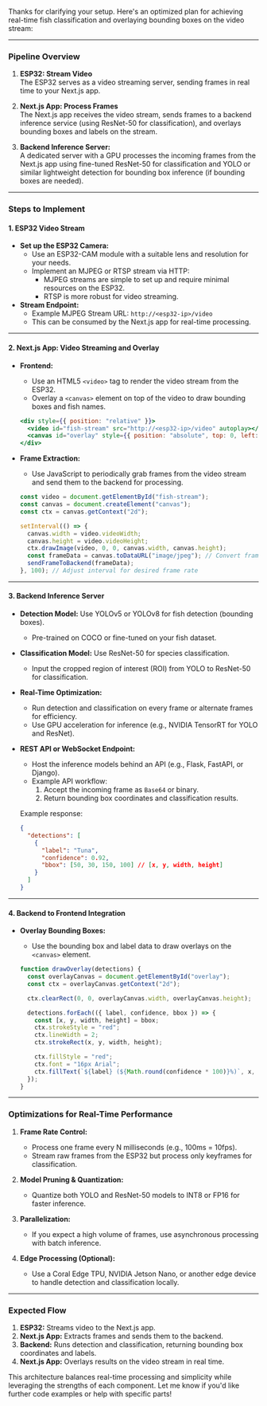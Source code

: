 Thanks for clarifying your setup. Here's an optimized plan for achieving real-time fish classification and overlaying bounding boxes on the video stream:

---

### **Pipeline Overview**
1. **ESP32: Stream Video**  
   The ESP32 serves as a video streaming server, sending frames in real time to your Next.js app.
   
2. **Next.js App: Process Frames**  
   The Next.js app receives the video stream, sends frames to a backend inference service (using ResNet-50 for classification), and overlays bounding boxes and labels on the stream.

3. **Backend Inference Server:**  
   A dedicated server with a GPU processes the incoming frames from the Next.js app using fine-tuned ResNet-50 for classification and YOLO or similar lightweight detection for bounding box inference (if bounding boxes are needed).

---

### **Steps to Implement**

#### **1. ESP32 Video Stream**
- **Set up the ESP32 Camera:**
  - Use an ESP32-CAM module with a suitable lens and resolution for your needs.
  - Implement an MJPEG or RTSP stream via HTTP:
    - MJPEG streams are simple to set up and require minimal resources on the ESP32.
    - RTSP is more robust for video streaming.
- **Stream Endpoint:**
  - Example MJPEG Stream URL: `http://<esp32-ip>/video`
  - This can be consumed by the Next.js app for real-time processing.

---

#### **2. Next.js App: Video Streaming and Overlay**
- **Frontend:**
  - Use an HTML5 `<video>` tag to render the video stream from the ESP32.
  - Overlay a `<canvas>` element on top of the video to draw bounding boxes and fish names.

  ```jsx
  <div style={{ position: "relative" }}>
    <video id="fish-stream" src="http://<esp32-ip>/video" autoplay></video>
    <canvas id="overlay" style={{ position: "absolute", top: 0, left: 0 }}></canvas>
  </div>
  ```

- **Frame Extraction:**
  - Use JavaScript to periodically grab frames from the video stream and send them to the backend for processing.
  ```javascript
  const video = document.getElementById("fish-stream");
  const canvas = document.createElement("canvas");
  const ctx = canvas.getContext("2d");

  setInterval(() => {
    canvas.width = video.videoWidth;
    canvas.height = video.videoHeight;
    ctx.drawImage(video, 0, 0, canvas.width, canvas.height);
    const frameData = canvas.toDataURL("image/jpeg"); // Convert frame to JPEG
    sendFrameToBackend(frameData);
  }, 100); // Adjust interval for desired frame rate
  ```

---

#### **3. Backend Inference Server**
- **Detection Model:** Use YOLOv5 or YOLOv8 for fish detection (bounding boxes).
  - Pre-trained on COCO or fine-tuned on your fish dataset.
- **Classification Model:** Use ResNet-50 for species classification.
  - Input the cropped region of interest (ROI) from YOLO to ResNet-50 for classification.
- **Real-Time Optimization:**
  - Run detection and classification on every frame or alternate frames for efficiency.
  - Use GPU acceleration for inference (e.g., NVIDIA TensorRT for YOLO and ResNet).

- **REST API or WebSocket Endpoint:**
  - Host the inference models behind an API (e.g., Flask, FastAPI, or Django).
  - Example API workflow:
    1. Accept the incoming frame as `Base64` or binary.
    2. Return bounding box coordinates and classification results.

  Example response:
  ```json
  {
    "detections": [
      {
        "label": "Tuna",
        "confidence": 0.92,
        "bbox": [50, 30, 150, 100] // [x, y, width, height]
      }
    ]
  }
  ```

---

#### **4. Backend to Frontend Integration**
- **Overlay Bounding Boxes:**
  - Use the bounding box and label data to draw overlays on the `<canvas>` element.

  ```javascript
  function drawOverlay(detections) {
    const overlayCanvas = document.getElementById("overlay");
    const ctx = overlayCanvas.getContext("2d");

    ctx.clearRect(0, 0, overlayCanvas.width, overlayCanvas.height);

    detections.forEach(({ label, confidence, bbox }) => {
      const [x, y, width, height] = bbox;
      ctx.strokeStyle = "red";
      ctx.lineWidth = 2;
      ctx.strokeRect(x, y, width, height);

      ctx.fillStyle = "red";
      ctx.font = "16px Arial";
      ctx.fillText(`${label} (${Math.round(confidence * 100)}%)`, x, y - 5);
    });
  }
  ```

---

### **Optimizations for Real-Time Performance**
1. **Frame Rate Control:**
   - Process one frame every N milliseconds (e.g., 100ms = 10fps).
   - Stream raw frames from the ESP32 but process only keyframes for classification.

2. **Model Pruning & Quantization:**
   - Quantize both YOLO and ResNet-50 models to INT8 or FP16 for faster inference.

3. **Parallelization:**
   - If you expect a high volume of frames, use asynchronous processing with batch inference.

4. **Edge Processing (Optional):**
   - Use a Coral Edge TPU, NVIDIA Jetson Nano, or another edge device to handle detection and classification locally.

---

### **Expected Flow**
1. **ESP32:** Streams video to the Next.js app.
2. **Next.js App:** Extracts frames and sends them to the backend.
3. **Backend:** Runs detection and classification, returning bounding box coordinates and labels.
4. **Next.js App:** Overlays results on the video stream in real time.

This architecture balances real-time processing and simplicity while leveraging the strengths of each component. Let me know if you'd like further code examples or help with specific parts!